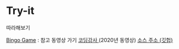 # Try-it
따라해보기

<a href="https://github.com/wkvosl/Try-it/blob/parkcode/BingoGame/src/AwtSwing/Bingo.java">Bingo Game</a>
: 참고 동영상 가기 <a href="https://www.youtube.com/watch?v=WouRfnnVZJ0"> 코딩강사 </a> (2020년 동영상)
<a href="https://www.youtube.com/redirect?event=video_description&redir_token=QUFFLUhqbk1wd3RNUE4wdXF4R21kM3ZjRzBJWnJZZ0p0d3xBQ3Jtc0tuTUFhWXlPQWJEd1B3eGVvclRGS2Fad0gzSmYzb0pQZkRHZjZLQ1lDcWZGN2x1elJLWWxTVlU5eG5KcDJXajZ3MUtWcXBoWkNTZmxTMk81R1FfTmZIQVJqa1dKbXRsSWM0Rm02N21jWTVjZXVlTVZQUQ&q=https%3A%2F%2Fgithub.com%2Fnissi153%2Fjava%2Ftree%2Fmain%2FJavaGame"> 소스 주소 (깃헙) </a>

<br><br>
